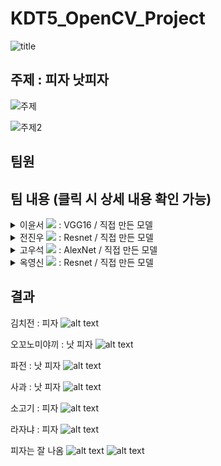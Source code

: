 # KDT5_OpenCV_Project

![title](image.png)

## 주제 : 피자 낫피자

![주제](image-2.png)

![주제2](image-3.png)

## 팀원

## 팀 내용 (클릭 시 상세 내용 확인 가능)
<details>
<summary> 이윤서 <a href="https://github.com/voo0o08" height="5" width="10" target="_blank">
	<img src="https://img.shields.io/badge/github-181717?style=flat-square&logo=github&logoColor=white"/><a> : VGG16 / 직접 만든 모델</summary>
<div markdown="1">
    
## **0. 전처리 및 조건**


>✏️ **The inference transforms are available at `VGG16_Weights.IMAGENET1K_V1.transforms` and perform the following preprocessing operations: Accepts `PIL.Image`, batched `(B, C, H, W)` and >single `(C, H, W)` image `torch.Tensor` objects. The images are resized to `resize_size=[256]` using `interpolation=InterpolationMode.BILINEAR`, followed by a central crop of `crop_size=[224]`. Finally the values are first rescaled >to `[0.0, 1.0]` and then normalized using `mean=[0.485, 0.456, 0.406]` and `std=[0.229, 0.224, 0.225]`.**


1. Bilinear 보간법 사용으로 크기 256으로 만들기
2. crop_size = 224 중앙크롭으로 자르기
3. 값의 크기를 0.0, 1.0으로 조정
4. mean=[0.485, 0.456, 0.406] 및 std=[0.229, 0.224, 0.225]으로 normalized

---

![image](https://github.com/voo0o08/KDT5_OpenCV_Project/assets/155411941/3cd47435-cd1d-41e5-90b3-32169fd63740)


---

![image](https://github.com/voo0o08/KDT5_OpenCV_Project/assets/155411941/b5b849f8-313f-48c0-a6d8-1e42192349b8)


---

## **1. 직접 만든 CNN**

![image](https://github.com/voo0o08/KDT5_OpenCV_Project/assets/155411941/8b849d77-7c56-43c1-a2ec-5c1d3c6f6626)


모델 구성

이진 분류를 위해 마지막에 Sigmoid()

**결과**

![image](https://github.com/voo0o08/KDT5_OpenCV_Project/assets/155411941/c5409452-5782-433a-8b47-6b94e1f999a9)
![image](https://github.com/voo0o08/KDT5_OpenCV_Project/assets/155411941/df47bc3e-4eae-4bea-ab2f-35458f20ebad)


test dataset acc : 71.68

## **2. 50 X 50 img VGG16**

![image](https://github.com/voo0o08/KDT5_OpenCV_Project/assets/155411941/5654a33c-1be5-4eb3-8969-fcb902c9ab49)


```python
# 사전 학습된 모델 로딩
import torchvision.models as models # 다양한모델패키지
model = models.vgg16(pretrained=True)

# 사전 훈련된 모델의 파라미터 학습 유무 설정 함수
def set_parameter_requires_grad(model, feature_extract = True):
    if feature_extract:
        for param in model.parameters():
            param.requires_grad = False # 학습하는 것을 방지

set_parameter_requires_grad(model) # 함수 호출
```

$$
out= \frac{input+2 \ast padding-kernel}{stride} +1
$$

층을 지나 지나면 해당 공식에 따라 output의 크기가 나옴 

```python
# 분류기 부분을 이진 분류기로 수정하는 클래스 정의
class BinaryClassifier(nn.Module):
    def __init__(self):
        super(BinaryClassifier, self).__init__()
        # VGG16의 특성 추출기 부분만 가져오기
        self.features = model.features
        # VGG16의 특성 추출기의 출력 크기 계산
        self.num_features = 512 * 1 * 1  # VGG16은 입력 이미지를 224x224 크기로 처리하므로, 50x50으로 하면 위 공식에 따라 1x1로 출력됩니다.
        
        # 이진 분류를 위한 새로운 fully connected layer 정의
        self.fc = nn.Sequential(
            nn.Linear(self.num_features, 4096),  # 특성 추출기의 출력 크기를 입력으로 받음
            nn.ReLU(),
            nn.Dropout(0.5),
            nn.Linear(4096, 1),  # 이진 분류를 위한 출력 뉴런 수
            nn.Sigmoid()  # 이진 분류를 위한 시그모이드 활성화 함수
        )

    def forward(self, x):
        x = self.features(x)
        x = x.view(x.size(0), -1)  # flatten
        x = self.fc(x)
        return x

# 모델 생성
model = BinaryClassifier()

# 특성 추출기 부분의 파라미터를 고정시킴
set_parameter_requires_grad(model)

# 모델 구조 확인
print(model)
```

```python
for param in model.fc.parameters(): # 완전연결층은학습
    param.requires_grad = True
```

완전 연결층은 내 데이터로 학습하도록 해줌 

**결과**

![image](https://github.com/voo0o08/KDT5_OpenCV_Project/assets/155411941/472aa5d9-094d-47a2-9552-615c7dd634f7)

![image](https://github.com/voo0o08/KDT5_OpenCV_Project/assets/155411941/f1e95e19-3282-41a5-8093-d993b5189e9e)


test dataset acc : 85.54

## **3.  224 X 224 img VGG16**

test dataset acc : 94.00

## 4. 서비스 구현(model_test_mini_VGG16.py)

```python
# 모델 클래스 생성
model = CNN()
model.load_state_dict(torch.load('model_VGG16.pth')) # 학습된 가중치가 저장된 파
model.eval() 
```

```python
# 이미지 보기(반복문 내의 일부)
            rgb_image = cv2.imread(pred_DS.imgs[cnt][0])
            (h, w) = rgb_image.shape[:2]
            center = (0, h - 5)

            if prediction.item() == 1:
                food = "pizza"
                cv2.putText(rgb_image, food, center, cv2.FONT_HERSHEY_PLAIN, 2, (0, 0, 0), 2)

            else:
                food = pred_DS.imgs[cnt][0].split("\\")[-1][:-4]
                cv2.putText(rgb_image, "not pizza->"+food, center, cv2.FONT_HERSHEY_PLAIN, 2, (0, 0, 0), 2)

            cv2.imshow(food, rgb_image)
            cv2.waitKey(0)
```

pred_DS.imgs에는 이미지의 순서대로 (경로, class), (경로, class)…가 있어 cnt가 증가할 때마다 구현을 위한 이미지의 경로에서 사진을 받아오게 된다. 해당 이미지의 예측 결과를 받아 pizza면 이미지 위에 피자라는 글자를 쓰고, pizza가 아니라면 not pizza와 파일명(음식명) 글자를 작성한다.

- 김치전 → 실패
- 오코노미야끼 → 성공
- 파전 → 성공
- 사과 → 성공
- 라자냐 → 실패
- 피자들 → 성공


# 결론

- 배치의 가중치와, 학습 전 가중치 초기화 단계, 스케줄러 등 학습에 영향을 주는 모듈들의 중요성을 알 수 있었음
- VGG의 경우 지정된 크기보다 작아도 상관없지만 지정 크기를 지킬 경우 가장 결과가 잘 나오는 것을 알 수 있음

</div>
</details>
   

<details>
<summary> 전진우 <a href="https://github.com/zeeenoo11" height="5" width="10" target="_blank">
	<img src="https://img.shields.io/badge/github-181717?style=flat-square&logo=github&logoColor=white"/><a> : Resnet / 직접 만든 모델 </summary>
<div markdown="1">
내용
</div>
</details>

<details>
<summary> 고우석 <a href="https://github.com/Gowooseo" height="5" width="10" target="_blank">
	<img src="https://img.shields.io/badge/github-181717?style=flat-square&logo=github&logoColor=white"/><a> : AlexNet / 직접 만든 모델 </summary>
<div markdown="1">
내용
</div>
</details>

<details>
<summary> 옥영신 <a href="https://github.com/YeongshinOk" height="5" width="10" target="_blank">
	<img src="https://img.shields.io/badge/github-181717?style=flat-square&logo=github&logoColor=white"/><a> : Resnet / 직접 만든 모델 </summary>
<div markdown="1">
내용
</div>
</details>

## 결과

김치전 : 피자
![alt text](KakaoTalk_20240328_152030544.png)

오꼬노미야끼 : 낫 피자
![alt text](KakaoTalk_20240328_152030544_01.png)

파전 : 낫 피자
![alt text](KakaoTalk_20240328_152030544_02.png)

사과 : 낫 피자
![alt text](KakaoTalk_20240328_152030544_03.png)

소고기 : 피자
![alt text](KakaoTalk_20240328_152030544_04.png)

라자냐 : 피자
![alt text](KakaoTalk_20240328_152030544_05.png)

피자는 잘 나옴
![alt text](KakaoTalk_20240328_152030544_06.png)
![alt text](KakaoTalk_20240328_152030544_07.png)
